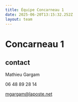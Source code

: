 ```yaml
---
title: Équipe Concarneau 1
date: 2025-06-20T13:15:32.252Z
layout: team
---
```


# Concarneau 1



## contact 

Mathieu Gargam

 06 48 89 28 14

mgargam@laposte.net

